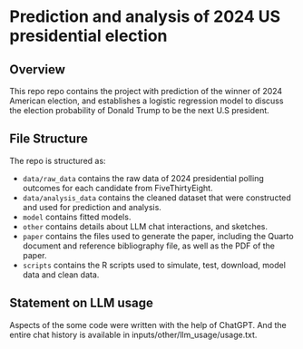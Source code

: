 # Prediction and analysis of 2024 US presidential election

## Overview

This repo repo contains the project with prediction of the winner of 2024 American election, and establishes a logistic regression model to discuss the election probability of Donald Trump to be the next U.S president.

## File Structure

The repo is structured as:

-   `data/raw_data` contains the raw data of 2024 presidential polling outcomes for each candidate from FiveThirtyEight.
-   `data/analysis_data` contains the cleaned dataset that were constructed and used for prediction and analysis.
-   `model` contains fitted models. 
-   `other` contains details about LLM chat interactions, and sketches.
-   `paper` contains the files used to generate the paper, including the Quarto document and reference bibliography file, as well as the PDF of the paper. 
-   `scripts` contains the R scripts used to simulate, test, download, model data and clean data.


## Statement on LLM usage

Aspects of the some code were written with the help of ChatGPT. And the entire chat history is available in inputs/other/llm_usage/usage.txt.

